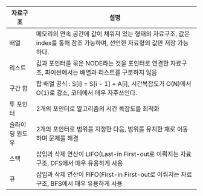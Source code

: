 |자료구조|설명|
|------|---|
|배열|메모리의 연속 공간에 값이 채워져 있는 형태의 자료구조, 값은 index를 통해 참조 가능하며, 선언한 자료형의 값만 저장 가능하다.|
|리스트|값과 포인터를 묶은 NODE라는 것을 포인터로 연결한 자료구조, 파이썬에서는 배열과 리스트를 구분하지 않음|
|구간 합|합 배열 공식 : S[i] = S[i - 1] + A[i], 시간복잡도가 O(N)에서 O(1)로 감소, 코테에서 매우 자주쓰인다.|
|투 포인터|2개의 포인터로 알고리즘의 시간 복잡도를 최적화|
|슬라이딩 윈도우|2개의 포인터로 범위를 지정한 다음, 범위를 유지한 채로 이동하며 문제를 해결|
|스택|삽입과 삭제 연산이 LIFO(Last-in First-out로 이뤄지는 자료구조, DFS에서 매우 유용하게 사용|
|큐|삽입과 삭제 연산이 FIFO(First-in First-out로 이뤄지는 자료구조, BFS에서 매우 유용하게 사용|
